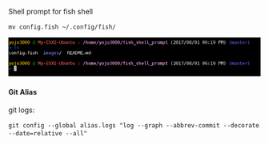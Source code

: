 Shell prompt for fish shell
```
mv config.fish ~/.config/fish/
```

![](images/demo.png)

#### Git Alias
git logs:
```
git config --global alias.logs "log --graph --abbrev-commit --decorate --date=relative --all"
```
